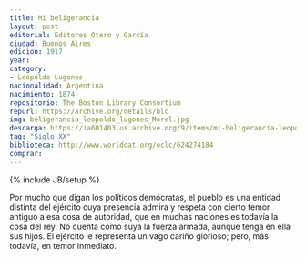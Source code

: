 ```yaml
---
title: Mi beligerancia
layout: post
editorial: Editores Otero y García
ciudad: Buenos Aires
edicion: 1917
year:
category:
- Leopoldo Lugones
nacionalidad: Argentina
nacimiento: 1874
repositorio: The Boston Library Consortium
repurl: https://archive.org/details/blc
img: beligerancia_leopoldo_lugones_Morel.jpg
descarga: https://ia601403.us.archive.org/9/items/mi-beligerancia-leopoldo-lugones/Mi%20beligerancia%20-%20Leopoldo%20Lugones.pdf
tag: "Siglo XX"
biblioteca: http://www.worldcat.org/oclc/624274184
comprar: 
---
```

{% include JB/setup %}

Por mucho que digan los políticos demócratas, el pueblo es una entidad distinta del ejército cuya presencia admira y respeta con cierto temor antiguo a esa cosa de autoridad, que en muchas naciones es todavía la cosa del rey. No cuenta como suya la fuerza armada, aunque tenga en ella sus hijos. El ejército le representa un vago cariño glorioso; pero, más todavía, en temor inmediato.
